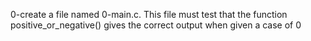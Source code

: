 0-create a file named 0-main.c. This file must test that the function positive_or_negative() gives the correct output when given a case of 0
